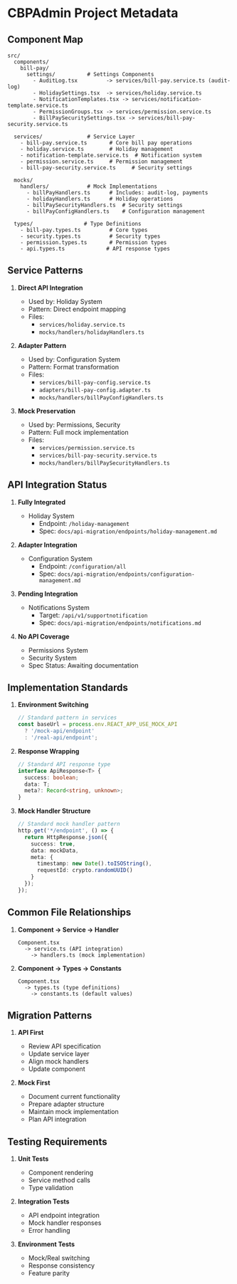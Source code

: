 # CBPAdmin Project Metadata

## Component Map
```
src/
  components/
    bill-pay/
      settings/          # Settings Components
        - AuditLog.tsx         -> services/bill-pay.service.ts (audit-log)
        - HolidaySettings.tsx  -> services/holiday.service.ts
        - NotificationTemplates.tsx -> services/notification-template.service.ts
        - PermissionGroups.tsx -> services/permission.service.ts
        - BillPaySecuritySettings.tsx -> services/bill-pay-security.service.ts

  services/              # Service Layer
    - bill-pay.service.ts       # Core bill pay operations
    - holiday.service.ts        # Holiday management
    - notification-template.service.ts  # Notification system
    - permission.service.ts     # Permission management
    - bill-pay-security.service.ts     # Security settings

  mocks/
    handlers/            # Mock Implementations
      - billPayHandlers.ts      # Includes: audit-log, payments
      - holidayHandlers.ts      # Holiday operations
      - billPaySecurityHandlers.ts  # Security settings
      - billPayConfigHandlers.ts    # Configuration management

  types/                # Type Definitions
    - bill-pay.types.ts         # Core types
    - security.types.ts         # Security types
    - permission.types.ts       # Permission types
    - api.types.ts             # API response types
```

## Service Patterns
1. **Direct API Integration**
   - Used by: Holiday System
   - Pattern: Direct endpoint mapping
   - Files: 
     - `services/holiday.service.ts`
     - `mocks/handlers/holidayHandlers.ts`

2. **Adapter Pattern**
   - Used by: Configuration System
   - Pattern: Format transformation
   - Files:
     - `services/bill-pay-config.service.ts`
     - `adapters/bill-pay-config.adapter.ts`
     - `mocks/handlers/billPayConfigHandlers.ts`

3. **Mock Preservation**
   - Used by: Permissions, Security
   - Pattern: Full mock implementation
   - Files:
     - `services/permission.service.ts`
     - `services/bill-pay-security.service.ts`
     - `mocks/handlers/billPaySecurityHandlers.ts`

## API Integration Status
1. **Fully Integrated**
   - Holiday System
     - Endpoint: `/holiday-management`
     - Spec: `docs/api-migration/endpoints/holiday-management.md`

2. **Adapter Integration**
   - Configuration System
     - Endpoint: `/configuration/all`
     - Spec: `docs/api-migration/endpoints/configuration-management.md`

3. **Pending Integration**
   - Notifications System
     - Target: `/api/v1/supportnotification`
     - Spec: `docs/api-migration/endpoints/notifications.md`

4. **No API Coverage**
   - Permissions System
   - Security System
   - Spec Status: Awaiting documentation

## Implementation Standards
1. **Environment Switching**
   ```typescript
   // Standard pattern in services
   const baseUrl = process.env.REACT_APP_USE_MOCK_API
     ? '/mock-api/endpoint'
     : '/real-api/endpoint';
   ```

2. **Response Wrapping**
   ```typescript
   // Standard API response type
   interface ApiResponse<T> {
     success: boolean;
     data: T;
     meta?: Record<string, unknown>;
   }
   ```

3. **Mock Handler Structure**
   ```typescript
   // Standard mock handler pattern
   http.get('*/endpoint', () => {
     return HttpResponse.json({
       success: true,
       data: mockData,
       meta: {
         timestamp: new Date().toISOString(),
         requestId: crypto.randomUUID()
       }
     });
   });
   ```

## Common File Relationships
1. **Component -> Service -> Handler**
   ```
   Component.tsx
     -> service.ts (API integration)
       -> handlers.ts (mock implementation)
   ```

2. **Component -> Types -> Constants**
   ```
   Component.tsx
     -> types.ts (type definitions)
       -> constants.ts (default values)
   ```

## Migration Patterns
1. **API First**
   - Review API specification
   - Update service layer
   - Align mock handlers
   - Update component

2. **Mock First**
   - Document current functionality
   - Prepare adapter structure
   - Maintain mock implementation
   - Plan API integration

## Testing Requirements
1. **Unit Tests**
   - Component rendering
   - Service method calls
   - Type validation

2. **Integration Tests**
   - API endpoint integration
   - Mock handler responses
   - Error handling

3. **Environment Tests**
   - Mock/Real switching
   - Response consistency
   - Feature parity
